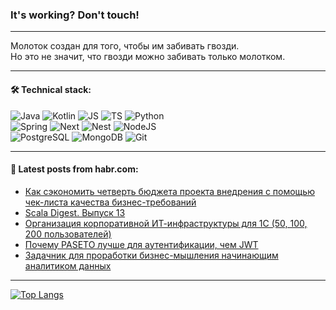 ### It's working? Don't touch!

---
Молоток создан для того, чтобы им забивать гвозди. <br>
Но это не значит, что гвозди можно забивать только молотком.

---

#### 🛠️ Technical stack:

![Java](https://img.shields.io/badge/Java-informational?logo=Oracle&style=flat&logoColor=white&color=FF4500)
![Kotlin](https://img.shields.io/badge/Kotlin-informational?logo=Kotlin&style=flat&logoColor=white&color=774D97)
![JS](https://img.shields.io/badge/JS-informational?logo=javaScript&style=flat&logoColor=black&color=F7Df1E)
![TS](https://img.shields.io/badge/TypeScript-informational?logo=typeScript&style=flat&logoColor=black&color=017acc)
![Python](https://img.shields.io/badge/Python-informational?logo=Python&style=flat&logoColor=black&color=ffdd54) <br>
![Spring](https://img.shields.io/badge/SpringBoot-informational?logo=SpringBoot&style=flat&logoColor=white&color=6DB33F) 
![Next](https://img.shields.io/badge/Next.js-informational?logo=Next.js&style=flat&logoColor=white&color=3671a1)
![Nest](https://img.shields.io/badge/NestJS-informational?logo=NestJS&style=flat&logoColor=white&color=E0234E)
![NodeJS](https://img.shields.io/badge/NodeJS-informational?logo=node.js&style=flat&logoColor=white&color=70A760) <br>
![PostgreSQL](https://img.shields.io/badge/PostgreSQL-informational?logo=PostgreSQL&style=flat&logoColor=white&color=DAA520)
![MongoDB](https://img.shields.io/badge/MongoDB-informational?logo=MongoDB&style=flat&logoColor=white&color=870000)
![Git](https://img.shields.io/badge/Git-informational?logo=git&style=flat&logoColor=white&color=f74e28)

___

#### 💬 Latest posts from habr.com:

<!-- BLOG-POST-LIST:START -->
- [Как сэкономить четверть бюджета проекта внедрения с помощью чек-листа качества бизнес-требований](https://habr.com/ru/companies/pgk/articles/790636/?utm_source=habrahabr&utm_medium=rss&utm_campaign=790636)
- [Scala Digest. Выпуск 13](https://habr.com/ru/companies/tinkoff/articles/790650/?utm_source=habrahabr&utm_medium=rss&utm_campaign=790650)
- [Организация корпоративной ИТ-инфраструктуры для 1С &lpar;50, 100, 200 пользователей&rpar;](https://habr.com/ru/articles/790654/?utm_source=habrahabr&utm_medium=rss&utm_campaign=790654)
- [Почему PASETO лучше для аутентификации, чем JWT](https://habr.com/ru/companies/first/articles/790576/?utm_source=habrahabr&utm_medium=rss&utm_campaign=790576)
- [Задачник для проработки бизнес-мышления начинающим аналитиком данных](https://habr.com/ru/companies/yandex_praktikum/articles/788238/?utm_source=habrahabr&utm_medium=rss&utm_campaign=788238)
<!-- BLOG-POST-LIST:END -->

---
[![Top Langs](https://github-readme-stats-git-master-advtsetting-gmailcom.vercel.app/api/top-langs/?username=zloylis&langs_count=10&hide_title=false&title_color=e6edf3&size_weight=0.5&count_weight=0.5&layout=compact&hide_border=true&theme=dracula)](https://github.com/zloylis)

<!-- ![GitHub stats](https://github-readme-stats-git-master-advtsetting-gmailcom.vercel.app/api?username=zloylis&show_icons=true&hide_border=true&theme=dracula&hide_title=true&include_all_commits=true&count_private=true&hide=contribs&hide_rank=true) -->
